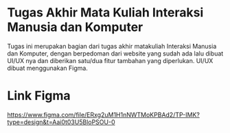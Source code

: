# Tugas Akhir Mata Kuliah Interaksi Manusia dan Komputer
Tugas ini merupakan bagian dari tugas akhir matakuliah Interaksi Manusia dan Komputer, dengan berpedoman dari website yang sudah ada lalu dibuat UI/UX nya dan diberikan satu/dua fitur tambahan yang diperlukan. UI/UX dibuat menggunakan Figma.

# Link Figma
https://www.figma.com/file/ERxg2uM1H1nNWTMoKPBAd2/TP-IMK?type=design&t=Aai0t03U5BloPSOU-0 
